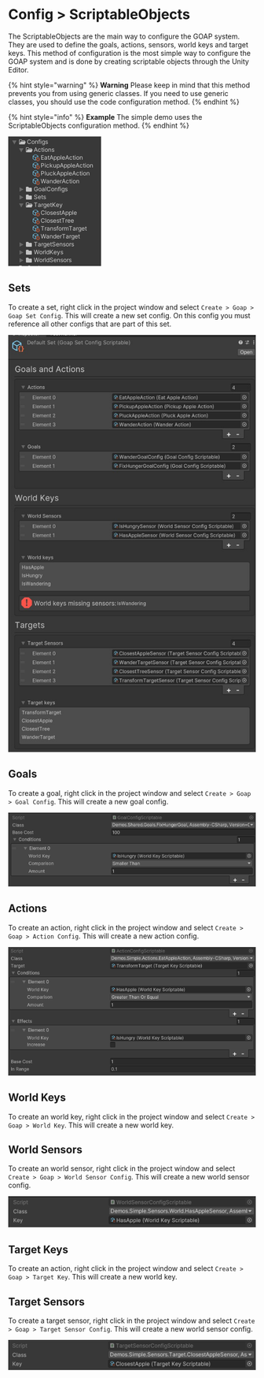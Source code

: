 # Config > ScriptableObjects

The ScriptableObjects are the main way to configure the GOAP system. They are used to define the goals, actions, sensors, world keys and target keys. This method of configuration is the most simple way to configure the GOAP system and is done by creating scriptable objects through the Unity Editor. 

{% hint style="warning" %}
**Warning** Please keep in mind that this method prevents you from using generic classes. If you need to use generic classes, you should use the code configuration method.
{% endhint %}

{% hint style="info" %}
**Example** The simple demo uses the ScriptableObjects configuration method.
{% endhint %}

![scriptable_configs.png](../images/scriptable_configs.png)

## Sets
To create a set, right click in the project window and select `Create > Goap > Goap Set Config`. This will create a new set config. On this config you must reference all other configs that are part of this set.

![goap-set.jpg](../images/goap-set.jpg)

## Goals
To create a goal, right click in the project window and select `Create > Goap > Goal Config`. This will create a new goal config.

![goal-config.jpg](../images/scriptable_goal.png)

## Actions
To create an action, right click in the project window and select `Create > Goap > Action Config`. This will create a new action config.

![action-config.jpg](../images/scriptable_action.png)

## World Keys
To create an world key, right click in the project window and select `Create > Goap > World Key`. This will create a new world key.

## World Sensors
To create an world sensor, right click in the project window and select `Create > Goap > World Sensor Config`. This will create a new world sensor config.

![world-sensor-config.jpg](../images/scriptable_world_sensor.png)

## Target Keys
To create an action, right click in the project window and select `Create > Goap > Target Key`. This will create a new world key.

## Target Sensors
To create a target sensor, right click in the project window and select `Create > Goap > Target Sensor Config`. This will create a new world sensor config.

![target-sensor-config.jpg](../images/scriptable_target_sensor.png)